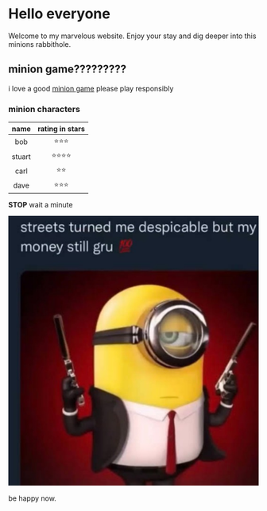 # Hello everyone

Welcome to my marvelous website. Enjoy your stay and dig deeper into this minions rabbithole.


## minion game?????????

i love a good [minion game](https://minionrush.com)
please play responsibly

### minion characters

|name|rating in stars|
|:--:|:-------------:|
|bob|:star::star::star:|
|stuart|:star::star::star::star:|
|carl|:star::star:|
|dave|:star::star::star:|

**STOP**
wait a minute 

![pic/minions.jpg](minions.jpg)

be happy now.




